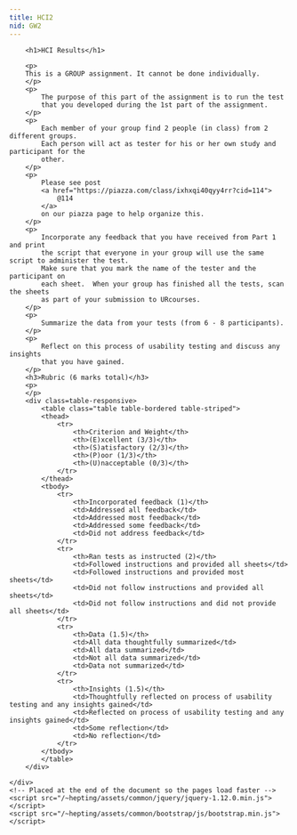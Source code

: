 ```yaml
---
title: HCI2
nid: GW2
---
```


		<h1>HCI Results</h1>

		<p>
		This is a GROUP assignment. It cannot be done individually.
		</p>
		<p>
			The purpose of this part of the assignment is to run the test
			that you developed during the 1st part of the assignment.  
		</p>
		<p>
			Each member of your group find 2 people (in class) from 2 different groups.
			Each person will act as tester for his or her own study and participant for the
			other.
		</p>
		<p>
			Please see post
			<a href="https://piazza.com/class/ixhxqi40qyy4rr?cid=114">
				@114
			</a>
			on our piazza page to help organize this.
		</p>
		<p>
			Incorporate any feedback that you have received from Part 1 and print
			the script that everyone in your group will use the same script to administer the test.
			Make sure that you mark the name of the tester and the participant on
			each sheet.  When your group has finished all the tests, scan the sheets
			as part of your submission to URcourses.
		</p>
		<p>
			Summarize the data from your tests (from 6 - 8 participants).
		</p>
		<p>
			Reflect on this process of usability testing and discuss any insights
			that you have gained.
		</p>
		<h3>Rubric (6 marks total)</h3>
		<p>
		</p>
		<div class=table-responsive>
			<table class="table table-bordered table-striped">
			<thead>
				<tr>
					<th>Criterion and Weight</th>
					<th>(E)xcellent (3/3)</th>
					<th>(S)atisfactory (2/3)</th>
					<th>(P)oor (1/3)</th>
					<th>(U)nacceptable (0/3)</th>
				</tr>
			</thead>
			<tbody>
				<tr>
					<th>Incorporated feedback (1)</th>
					<td>Addressed all feedback</td>
					<td>Addressed most feedback</td>
					<td>Addressed some feedback</td>
					<td>Did not address feedback</td>
				</tr>
				<tr>
					<th>Ran tests as instructed (2)</th>
					<td>Followed instructions and provided all sheets</td>
					<td>Followed instructions and provided most sheets</td>
					<td>Did not follow instructions and provided all sheets</td>
					<td>Did not follow instructions and did not provide all sheets</td>
				</tr>
				<tr>
					<th>Data (1.5)</th>
					<td>All data thoughtfully summarized</td>
					<td>All data summarized</td>
					<td>Not all data summarized</td>
					<td>Data not summarized</td>
				</tr>
				<tr>
					<th>Insights (1.5)</th>
					<td>Thoughtfully reflected on process of usability testing and any insights gained</td>
					<td>Reflected on process of usability testing and any insights gained</td>
					<td>Some reflection</td>
					<td>No reflection</td>
				</tr>
			</tbody>
			</table>
		</div>

	</div>
	<!-- Placed at the end of the document so the pages load faster -->
	<script src="/~hepting/assets/common/jquery/jquery-1.12.0.min.js"></script>
	<script src="/~hepting/assets/common/bootstrap/js/bootstrap.min.js"></script>
</body>
</html>
